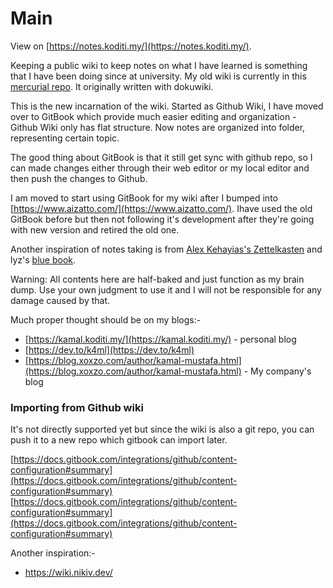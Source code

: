 # Main

View on [https://notes.koditi.my/](https://notes.koditi.my/).

Keeping a public wiki to keep notes on what I have learned is something that I have been doing since at university. My old wiki is currently in this [mercurial repo](https://hg.sr.ht/\~k4ml/k4ml\_wiki/browse). It originally written with dokuwiki.

This is the new incarnation of the wiki. Started as Github Wiki, I have moved over to GitBook which provide much easier editing and organization - Github Wiki only has flat structure. Now notes are organized into folder, representing certain topic.

The good thing about GitBook is that it still get sync with github repo, so I can made changes either through their web editor or my local editor and then push the changes to Github.

I am moved to start using GitBook for my wiki after I bumped into [https://www.aizatto.com/](https://www.aizatto.com/). Ihave used the old GitBook before but then not following it's development after they're going with new version and retired the old one.

Another inspiration of notes taking is from [Alex Kehayias's Zettelkasten](https://notes.alexkehayias.com/zettelkasten/) and lyz's [blue book](https://lyz-code.github.io/blue-book/).

Warning: All contents here are half-baked and just function as my brain dump. Use your own judgment to use it and I will not be responsible for any damage caused by that.

Much proper thought should be on my blogs:-

* [https://kamal.koditi.my/](https://kamal.koditi.my/) - personal blog
* [https://dev.to/k4ml](https://dev.to/k4ml)
* [https://blog.xoxzo.com/author/kamal-mustafa.html](https://blog.xoxzo.com/author/kamal-mustafa.html) - My company's blog

### Importing from Github wiki

It's not directly supported yet but since the wiki is also a git repo, you can push it to a new repo which gitbook can import later.

[https://docs.gitbook.com/integrations/github/content-configuration#summary](https://docs.gitbook.com/integrations/github/content-configuration#summary) [https://docs.gitbook.com/integrations/github/content-configuration#summary](https://docs.gitbook.com/integrations/github/content-configuration#summary)

Another inspiration:-

* https://wiki.nikiv.dev/
